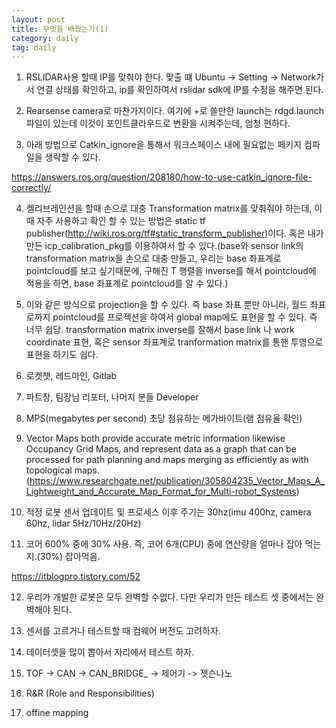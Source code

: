 ```yaml
---
layout: post
title: 무엇을 배웠는가(1)
category: daily
tag: daily
---
```


1. RSLIDAR사용 할때 IP를 맞춰야 한다. 맞출 떄 Ubuntu -> Setting -> Network가서 연결 상태를 확인하고, ip를 확인하여서 rslidar sdk에 IP를 수정을 해주면 된다.

2. Rearsense camera로 마찬가지이다. 여기에 +로 쓸만한 launch는 rdgd.launch파일이 있는데 이것이 포인트클라우드로 변환을 시켜주는데, 엄청 편하다.

3. 아래 방법으로 Catkin_ignore을 통해서 워크스페이스 내에 필요없는 페키지 컴파일을 생략할 수 있다.

https://answers.ros.org/question/208180/how-to-use-catkin_ignore-file-correctly/

4. 켈리브레인션을 할때 손으로 대충 Transformation matrix를 맞춰줘야 하는데, 이때 자주 사용하고 확인 할 수 있는 방법은 static tf publisher(http://wiki.ros.org/tf#static_transform_publisher)이다. 혹은 내가 만든 icp_calibration_pkg를 이용하여서 할 수 있다.(base와 sensor link의 transformation matrix을 손으로 대충 만들고, 우리는 base 좌표계로 pointcloud를 보고 싶기때문에, 구해진 T 행렬을 inverse를 해서 pointcloud에 적용을 하면, base 좌표계로 pointcloud를 알 수 있다.)

5. 이와 같은 방식으로 projection을 할 수 있다. 즉 base 좌표 뿐만 아니라, 월드 좌표로까지 pointcloud를 프로젝션을 하여서 global map에도 표현을 할 수 있다. 즉 너무 쉽당. transformation matrix inverse를 잘해서 base link 나 work coordinate 표현, 혹은 sensor 좌표계로 tranformation matrix를 통핸 투영으로 표현을 하기도 쉽다.

6. 로켓챗, 레드마인, Gitlab

7. 파트장, 팀장님 리포터, 나머지 분들 Developer

8. MPS(megabytes per second) 초당 점유하는 메가바이트(램 점유율 확인)

9. Vector Maps both provide accurate metric information likewise Occupancy Grid Maps, and represent data as a graph that can be processed for path planning and maps merging as efficiently as with topological maps.(https://www.researchgate.net/publication/305804235_Vector_Maps_A_Lightweight_and_Accurate_Map_Format_for_Multi-robot_Systems)

10. 적정 로봇 센서 업데이트 및 프로세스 이후 주기는 30hz(imu 400hz, camera 60hz, lidar 5Hz/10Hz/20Hz)

11. 코어 600% 중에 30% 사용. 즉, 코어 6개(CPU) 중에 연산량을 얼마나 잡아 먹는지.(30%) 잡아먹음.

https://itblogpro.tistory.com/52

12. 우리가 개발한 로봇은 모두 완벽할 수없다. 다만 우리가 만든 테스트 셋 중에서는 완벽해야 된다.

13. 센서를 고르거나 테스트할 때 컴웨어 버전도 고려하자.

14. 데이터셋을 많이 뽑아서 자리에서 테스트 하자.

15. TOF -> CAN -> CAN_BRIDGE_  -> 제어기 -> 젯슨나노

16. R&R (Role and Responsibilities)

17. offine mapping
